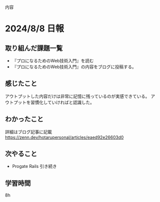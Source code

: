 内容
# 2024/8/8 日報
## 取り組んだ課題一覧
+ 『プロになるためのWeb技術入門』を読む
+ 『プロになるためのWeb技術入門』の内容をブログに投稿する。

## 感じたこと
アウトプットした内容だけは非常に記憶に残っているのが実感できている。
アウトプットを習慣化していければと認識した。

## わかったこと
詳細はブログ記事に記載
https://zenn.dev/hotarupersonal/articles/eaed92e26603d0


## 次やること
+ Progate Rails 引き続き

## 学習時間
8h